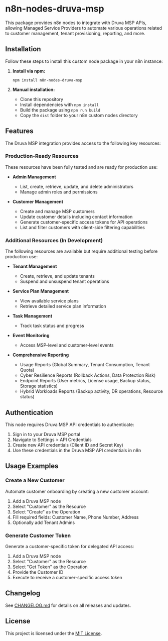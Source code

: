 # n8n-nodes-druva-msp

This package provides n8n nodes to integrate with Druva MSP APIs, allowing Managed Service Providers to automate various operations related to customer management, tenant provisioning, reporting, and more.

## Installation

Follow these steps to install this custom node package in your n8n instance:

1. **Install via npm:**
   ```
   npm install n8n-nodes-druva-msp
   ```

2. **Manual installation:**
   - Clone this repository
   - Install dependencies with `npm install`
   - Build the package using `npm run build`
   - Copy the `dist` folder to your n8n custom nodes directory

## Features

The Druva MSP integration provides access to the following key resources:

### Production-Ready Resources

These resources have been fully tested and are ready for production use:

- **Admin Management**
  - List, create, retrieve, update, and delete administrators
  - Manage admin roles and permissions

- **Customer Management**
  - Create and manage MSP customers
  - Update customer details including contact information
  - Generate customer-specific access tokens for API operations
  - List and filter customers with client-side filtering capabilities

### Additional Resources (In Development)

The following resources are available but require additional testing before production use:

- **Tenant Management**
  - Create, retrieve, and update tenants
  - Suspend and unsuspend tenant operations

- **Service Plan Management**
  - View available service plans
  - Retrieve detailed service plan information

- **Task Management**
  - Track task status and progress

- **Event Monitoring**
  - Access MSP-level and customer-level events

- **Comprehensive Reporting**
  - Usage Reports (Global Summary, Tenant Consumption, Tenant Quota)
  - Cyber Resilience Reports (Rollback Actions, Data Protection Risk)
  - Endpoint Reports (User metrics, License usage, Backup status, Storage statistics)
  - Hybrid Workloads Reports (Backup activity, DR operations, Resource status)

## Authentication

This node requires Druva MSP API credentials to authenticate:

1. Sign in to your Druva MSP portal
2. Navigate to Settings > API Credentials
3. Create new API credentials (Client ID and Secret Key)
4. Use these credentials in the Druva MSP API credentials in n8n

## Usage Examples

### Create a New Customer

Automate customer onboarding by creating a new customer account:

1. Add a Druva MSP node
2. Select "Customer" as the Resource
3. Select "Create" as the Operation
4. Fill required fields: Customer Name, Phone Number, Address
5. Optionally add Tenant Admins

### Generate Customer Token

Generate a customer-specific token for delegated API access:

1. Add a Druva MSP node
2. Select "Customer" as the Resource
3. Select "Get Token" as the Operation
4. Provide the Customer ID
5. Execute to receive a customer-specific access token

## Changelog

See [CHANGELOG.md](CHANGELOG.md) for details on all releases and updates.

## License

This project is licensed under the [MIT License](LICENSE.md).
